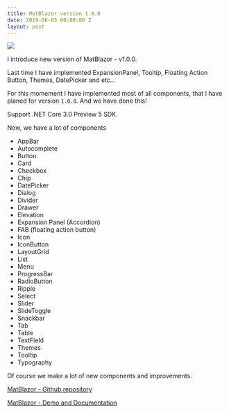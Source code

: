 ```yaml
---
title: MatBlazor version 1.0.0
date: 2019-06-03 00:00:00 Z
layout: post
---
```





![](https://raw.githubusercontent.com/SamProf/MatBlazor/master/content/logo.png)

I introduce new version of MatBlazor - v1.0.0.

Last time I have implemented ExpansionPanel, Tooltip, Floating Action Button, Themes, DatePicker and etc...

For this momement I have implemented most of all components, that I have planed for version `1.0.0`. And we have done this!

Support .NET Core 3.0 Preview 5 SDK.

Now, we have a lot of components
- AppBar
- Autocomplete
- Button
- Card
- Checkbox
- Chip
- DatePicker
- Dialog
- Divider
- Drawer
- Elevation
- Expansion Panel (Accordion)
- FAB (floating action button)
- Icon
- IconButton
- LayoutGrid
- List
- Menu
- ProgressBar
- RadioButton
- Ripple
- Select
- Slider
- SlideToggle
- Snackbar
- Tab
- Table
- TextField
- Themes
- Tooltip
- Typography

Of course we make a lot of new components and improvements.

[MatBlazor - Github repository](https://github.com/SamProf/MatBlazor)

[MatBlazor  - Demo and Documentation](https://www.matblazor.com/)

